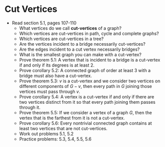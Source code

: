 # Cut Vertices

- Read section 5.1, pages 107-110
    - What vertices do we call **cut-vertices** of a graph?
    - Which vertices are cut-vertices in path, cycle and complete graphs?
    - Which vertices are cut-vertices in a tree?
    - Are the vertices incident to a bridge necessarily cut-vertices?
    - Are the edges incident to a cut vertex necessarily bridges?
    - What is the smallest graph you can make with a cut-vertex?
    - Prove theorem 5.1: A vertex that is incident to a bridge is a cut-vertex if and only if its degrees is at least 2.
    - Prove corollary 5.2: A connected graph of order at least 3 with a bridge must also have a cut-vertex.
    - Prove theorem 5.3: $v$ is a cut-vertex and we consider two vertices on different components of $G-v$, then every path in $G$ joining those vertices must pass through $v$.
    - Prove corollary 5.4: A vertex is a cut-vertex if and only if there are two vertices distinct from it so that every path joining them passes through it.
    - Prove theorem 5.5: If we consider a vertex of a graph $G$, then the vertex that is the farthest from it is not a cut-vertex.
    - Prove corollary 5.6: Every nontrivial connected graph contains at least two vertices that are not cut-vertices.
    - Work out problems 5.1, 5.2
    - Practice problems: 5.3, 5.4, 5.5, 5.6

